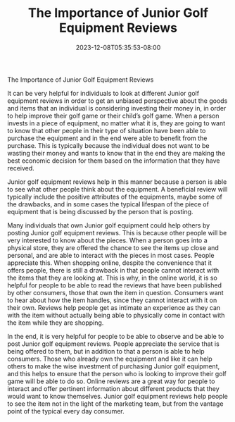 ﻿---
title: "The Importance of Junior Golf Equipment Reviews"
date: 2023-12-08T05:35:53-08:00
description: "junior golf Tips for Web Success"
featured_image: "/images/junior golf.jpg"
tags: ["junior golf"]
---

The Importance of Junior Golf Equipment Reviews

It can be very helpful for individuals to look at different Junior golf equipment reviews in order to get an unbiased perspective about the goods and items that an individual is considering investing their money in, in order to help improve their golf game or their child’s golf game.  When a person invests in a piece of equipment, no matter what it is, they are going to want to know that other people in their type of situation have been able to purchase the equipment and in the end were able to benefit from the purchase.  This is typically because the individual does not want to be wasting their money and wants to know that in the end they are making the best economic decision for them based on the information that they have received.

Junior golf equipment reviews help in this manner because a person is able to see what other people think about the equipment.  A beneficial review will typically include the positive attributes of the equipments, maybe some of the drawbacks, and in some cases the typical lifespan of the piece of equipment that is being discussed by the person that is posting.  

Many individuals that own Junior golf equipment could help others by posting Junior golf equipment reviews.  This is because other people will be very interested to know about the pieces.  When a person goes into a physical store, they are offered the chance to see the items up close and personal, and are able to interact with the pieces in most cases.  People appreciate this.  When shopping online, despite the convenience that it offers people, there is still a drawback in that people cannot interact with the items that they are looking at.  This is why, in the online world, it is so helpful for people to be able to read the reviews that have been published by other consumers, those that own the item in question.  Consumers want to hear about how the item handles, since they cannot interact with it on their own.  Reviews help people get as intimate an experience as they can with the item without actually being able to physically come in contact with the item while they are shopping.

In the end, it is very helpful for people to be able to observe and be able to post Junior golf equipment reviews.  People appreciate the service that is being offered to them, but in addition to that a person is able to help consumers.  Those who already own the equipment and like it can help others to make the wise investment of purchasing Junior golf equipment, and this helps to ensure that the person who is looking to improve their golf game will be able to do so.  Online reviews are a great way for people to interact and offer pertinent information about different products that they would want to know themselves.  Junior golf equipment reviews help people to see the item not in the light of the marketing team, but from the vantage point of the typical every day consumer.


